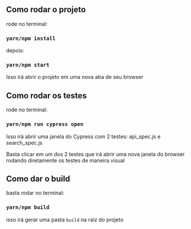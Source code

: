 ## Como rodar o projeto

rode no terminal:

### `yarn/npm install`

depois:

### `yarn/npm start`

Isso irá abrir o projeto em uma nova aba de seu browser

## Como rodar os testes

rode no terminal:

### `yarn/npm run cypress open`

Isso irá abrir uma janela do Cypress com 2 testes: api_spec.js e search_spec.js

Basta clicar em um dos 2 testes que irá abrir uma nova janela do browser rodando diretamente os testes de maneira visual

## Como dar o build

basta rodar no terminal:

### `yarn/npm build`

isso irá gerar uma pasta `build` na raiz do projeto
